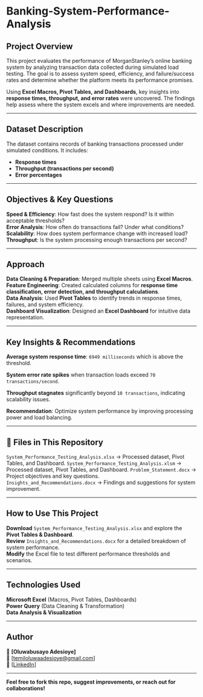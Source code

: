 # Banking-System-Performance-Analysis
##  Project Overview  
This project evaluates the performance of MorganStanley’s online banking system by analyzing transaction data collected during simulated load testing. The goal is to assess system speed, efficiency, and failure/success rates and determine whether the platform meets its performance promises.

Using **Excel Macros, Pivot Tables, and Dashboards**, key insights into **response times, throughput, and error rates** were uncovered. The findings help assess where the system excels and where improvements are needed.  

---

## Dataset Description  
The dataset contains records of banking transactions processed under simulated conditions. It includes:    
- **Response times**  
- **Throughput (transactions per second)**  
- **Error percentages**
  
---

 ## Objectives & Key Questions  
**Speed & Efficiency**: How fast does the system respond? Is it within acceptable thresholds?  
**Error Analysis**: How often do transactions fail? Under what conditions?  
**Scalability**: How does system performance change with increased load?  
**Throughput**: Is the system processing enough transactions per second? 

---

## Approach  
**Data Cleaning & Preparation**: Merged multiple sheets using **Excel Macros**.  
**Feature Engineering**: Created calculated columns for **response time classification, error detection, and throughput calculations**.  
**Data Analysis**: Used **Pivot Tables** to identify trends in response times, failures, and system efficiency.  
**Dashboard Visualization**: Designed an **Excel Dashboard** for intuitive data representation.  

---

## Key Insights & Recommendations  
**Average system response time**: `6949 milliseconds` which is above the threshold. 

**System error rate spikes** when transaction loads exceed `70 transactions/second`.  

**Throughput stagnates** significantly beyond `10 transactions`, indicating scalability issues. 

**Recommendation**: Optimize system performance by improving processing power and load balancing. 

---

## 📁 Files in This Repository  
`System_Performance_Testing_Analysis.xlsx` → Processed dataset, Pivot Tables, and Dashboard.
`System_Performance_Testing_Analysis.xlsm` → Processed dataset, Pivot Tables, and Dashboard.
`Problem_Statement.docx` → Project objectives and key questions.  
`Insights_and_Recommendations.docx` → Findings and suggestions for system improvement.  

---

## How to Use This Project  
**Download** `System_Performance_Testing_Analysis.xlsx` and explore the **Pivot Tables & Dashboard**.  
**Review** `Insights_and_Recommendations.docx` for a detailed breakdown of system performance.  
**Modify** the Excel file to test different performance thresholds and scenarios.  

---

## Technologies Used  
**Microsoft Excel** (Macros, Pivot Tables, Dashboards)  
**Power Query** (Data Cleaning & Transformation)  
**Data Analysis & Visualization**  

---

## Author  
👤 **[Oluwabusayo Adesioye]**  
📧 [temiloluwaadesioye@gmail.com]  
🔗 [[LinkedIn](https://www.linkedin.com/in/oluwabusayo-adesioye/)]  

---

**Feel free to fork this repo, suggest improvements, or reach out for collaborations!**
